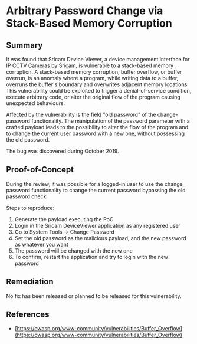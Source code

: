 # Arbitrary Password Change via Stack-Based Memory Corruption

## Summary

It was found that Sricam Device Viewer, a device management interface for IP CCTV Cameras by Sricam, is vulnerable to a stack-based memory corruption. A stack-based memory corruption, buffer overflow, or buffer overrun, is an anomaly where a program, while writing data to a buffer, overruns the buffer's boundary and overwrites adjacent memory locations. This vulnerability could be exploited to trigger a denial-of-service condition, execute arbitrary code, or alter the original flow of the program causing unexpected behaviours.

Affected by the vulnerability is the field "old password" of the change-password functionality. The manipulation of the password parameter with a crafted payload leads to the possibility to alter the flow of the program and to change the current user password with a new one, without possessing the old password.

The bug was discovered during October 2019. 

## Proof-of-Concept

During the review, it was possible for a logged-in user to use the change password functionality to change the current password bypassing the old password check.

Steps to reproduce:
    
1. Generate the payload executing the PoC
2. Login in the Sricam DeviceViewer application as any registered user
3. Go to System Tools -> Change Password
4. Set the old password as the malicious payload, and the new password as whatever you want
5. The password will be changed with the new one
6. To confirm, restart the application and try to login with the new password

## Remediation

No fix has been released or planned to be released for this vulnerability. 

## References

* [https://owasp.org/www-community/vulnerabilities/Buffer_Overflow](https://owasp.org/www-community/vulnerabilities/Buffer_Overflow)
